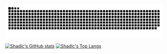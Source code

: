 
<picture>
  <source media="(prefers-color-scheme: dark)" srcset="https://raw.githubusercontent.com/shadlc/shadlc/output/github-snake-dark.svg" />
  <source media="(prefers-color-scheme: light)" srcset="https://raw.githubusercontent.com/shadlc/shadlc/output/github-snake.svg" />
  <img alt="github-snake" src="https://raw.githubusercontent.com/shadlc/shadlc/output/github-snake.svg" />
</picture>

[![Shadlc's GitHub stats](https://vercel-shadlc.vercel.app/api?username=shadlc&cache_seconds=7200&custom_title=My%20Github%20Stats&hide_border=true&show_icons=true&include_all_commits=true&count_private=true)](https://github.com/shadlc)
[![Shadlc's Top Langs](https://vercel-shadlc.vercel.app/api/top-langs/?username=shadlc&layout=compact&hide_border=true)](https://github.com/shadlc)
